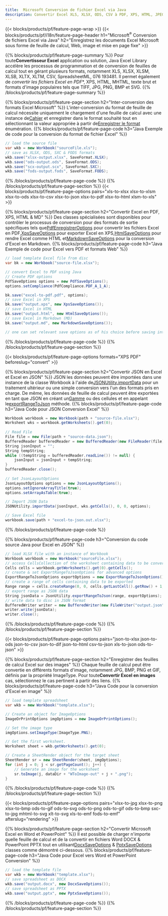 ```yaml
---
title:  Microsoft Conversion de fichier Excel via Java
description: Convertir Excel XLS, XLSX, ODS, CSV à PDF, XPS, HTML, JPEG, HTML et de nombreux autres formats populaires avec seulement peu de lignes de Java et de nombreux formats populaires avec seulement des lignes de Java.
---
```

{{< blocks/products/pf/feature-page-wrap >}}
{{< blocks/products/pf/i18n/feature-page-header h1="Microsoft<sup>&reg;</sup> Conversion de fichiers Excel via Java" h2="Enregistrez les documents Excel Microsoft sous forme de feuille de calcul, Web, image et mise en page fixe" >}}

{{% blocks/products/pf/feature-page-summary %}}
 Pour toute**Convertisseur Excel** application ou solution, Java Excel Library accélère les processus de programmation et de conversion de feuilles de calcul tout en gérant plusieurs formats, notamment XLS, XLSX, XLSM, XLSB, XLTX, XLTM, CSV, SpreadsheetML, 076 193481. Il permet également de *convertir les fichiers Excel en PDF**, XPS, HTML, MHTML, texte brut et formats d'image populaires tels que TIFF, JPG, PNG, BMP et SVG.
{{% /blocks/products/pf/feature-page-summary %}}

{{% blocks/products/pf/feature-page-section h2="Inter-conversion des formats Excel Microsoft" %}}
 L'inter-conversion du format de feuille de calcul nécessite uniquement le chargement d'une feuille de calcul avec une instance de[Cahier](https://reference.aspose.com/cells/java/com.aspose.cells/Workbook) et enregistrer dans le format souhaité tout en sélectionnant la valeur appropriée à partir de[Enregistrer le format](https://reference.aspose.com/cells/java/com.aspose.cells/SaveFormat) énumération.
{{% blocks/products/pf/feature-page-code h3="Java Exemple de code pour la conversion du format de fichier Excel" %}}

```cs
// load the source file
var wkb = new Workbook("sourceFile.xls");
// save as XLSX, ODS, SXC & FODS formats
wkb.save("xlsx-output.xlsx", SaveFormat.XLSX);
wkb.save("ods-output.ods", SaveFormat.ODS);
wkb.save("scx-output.scx", SaveFormat.SXC);
wkb.save("fods-output.fods", SaveFormat.FODS);
```
{{% /blocks/products/pf/feature-page-code %}}
{{% /blocks/products/pf/feature-page-section %}}
{{< blocks/products/pf/feature-page-options pairs="xls-to-xlsx xlsx-to-xlsm xlsx-to-ods xlsx-to-csv xlsx-to-json xlsx-to-pdf xlsx-to-html xlsm-to-xls" >}}


{{% blocks/products/pf/feature-page-section h2="Convertir Excel en PDF, XPS, HTML & MD" %}}
 Des classes spécialisées sont disponibles pour contrôler le processus de conversion pour des formats de sortie spécifiques tels que[PdfEnregistrerOptions](https://reference.aspose.com/cells/java/com.aspose.cells/PdfSaveOptions) pour convertir les fichiers Excel en PDF,[XpsSaveOptions](https://reference.aspose.com/cells/java/com.aspose.cells/XpsSaveOptions) pour exporter Excel en XPS,[HtmlSaveOptions](https://reference.aspose.com/cells/java/com.aspose.cells/HtmlSaveOptions) pour rendre Excel comme HTML et[MarkdownSaveOptions](https://reference.aspose.com/cells/java/com.aspose.cells/MarkdownSaveOptions) pour la conversion d'Excel en Markdown.
{{% blocks/products/pf/feature-page-code h3="Java Exemple de code pour Excel vers PDF et formats Web" %}}

```cs
// load template Excel file from disc
var bk = new Workbook("source-file.xlsx");

// convert Excel to PDF using Java
// Create PDF options
PdfSaveOptions options = new PdfSaveOptions();
options.setCompliance(PdfCompliance.PDF_A_1_A);

bk.save("excel-to-pdf.pdf", options);
// save Excel in XPS
bk.save("output.xps", new XpsSaveOptions());
// save Excel in HTML
bk.save("output.html", new HtmlSaveOptions());
// save Excel in Markdown (MD)
bk.save("output.md", new MarkdownSaveOptions());

// one can set relevant save options as of his choice before saving into relevant format
```
{{% /blocks/products/pf/feature-page-code %}}
{{% /blocks/products/pf/feature-page-section %}}

{{< blocks/products/pf/feature-page-options formats="XPS PDF" beforeslug="convert" >}}

{{% blocks/products/pf/feature-page-section h2="Convertir JSON en Excel et Excel en JSON" %}}
 JSON les données peuvent être importées dans une instance de la classe Workbook à l'aide de[JSONUtility.importData](https://reference.aspose.com/cells/java/com.aspose.cells/jsonutility#importData) pour un traitement ultérieur ou une simple conversion vers l'un des formats pris en charge. De même, les données de feuille de calcul peuvent être exportées en tant que JSON en créant un[Gamme](https://reference.aspose.com/cells/java/com.aspose.cells/range) ou des cellules et en appelant le[exportRangeToJson](https://reference.aspose.com/cells/java/com.aspose.cells/jsonutility) méthode.
{{% blocks/products/pf/feature-page-code h3="Java Code pour JSON Conversion Excel" %}}
```cs
Workbook workbook = new Workbook(path + "source-file.xlsx");
Worksheet wks = workbook.getWorksheets().get(0);
		
// Read File
File file = new File(path + "source-data.json");
BufferedReader bufferedReader = new BufferedReader(new FileReader(file));
String jsonInput = "";
String tempString;
while ((tempString = bufferedReader.readLine()) != null) {
	jsonInput = jsonInput + tempString; 
}
bufferedReader.close();
							
// Set JsonLayoutOptions
JsonLayoutOptions options = new JsonLayoutOptions();
options.setIgnoreArrayTitle(true);
options.setArrayAsTable(true);

// Import JSON Data
JSONUtility.importData(jsonInput, wks.getCells(), 0, 0, options);

// Save Excel file
workbook.save(path + "excel-to-json.out.xlsx");
```
{{% /blocks/products/pf/feature-page-code %}}

{{% blocks/products/pf/feature-page-code h3="Conversion du code source Java pour Excel en JSON" %}}
```cs
// load XLSX file with an instance of Workbook
Workbook workbook = new Workbook("sourceFile.xlsx");
// access CellsCollection of the worksheet containing data to be converted
Cells cells = workbook.getWorksheets().get(0).getCells();
// create & set ExportRangeToJsonOptions for advanced options
ExportRangeToJsonOptions exportOptions = new ExportRangeToJsonOptions();
// create a range of cells containing data to be exported
Range range = cells.createRange(0, 0, cells.getLastCell().getRow() + 1, cells.getLastCell().getColumn() + 1);
// export range as JSON data
String jsonData = JsonUtility.exportRangeToJson(range, exportOptions);
// write data to disc in JSON format
BufferedWriter writer = new BufferedWriter(new FileWriter("output.json"));
writer.write(jsonData);
writer.close();    
```
{{% /blocks/products/pf/feature-page-code %}}
{{% /blocks/products/pf/feature-page-section %}}

{{< blocks/products/pf/feature-page-options pairs="json-to-xlsx json-to-ods json-to-csv json-to-dif json-to-html csv-to-json xls-to-json ods-to-json" >}}

{{% blocks/products/pf/feature-page-section h2="Enregistrer des feuilles de calcul Excel sur des images" %}}
 Chaque feuille de calcul peut être convertie en différents formats d'image, notamment JPG, BMP, PNG et GIF, définis par la propriété ImageType. Pour toute**Convertir Excel en images** cas, sélectionnez le cas pertinent à partir des liens.
{{% blocks/products/pf/feature-page-code h3="Java Code pour la conversion d\'Excel en image" %}}
```cs
// load template spreadsheet
var wkb = new Workbook("template.xlsx");

// Create an object for ImageOptions
ImageOrPrintOptions imgOptions = new ImageOrPrintOptions();

// Set the image type
imgOptions.setImageType(ImageType.PNG);

// Get the first worksheet.
Worksheet sheet = wkb.getWorksheets().get(0);

// Create a SheetRender object for the target sheet
SheetRender sr = new SheetRender(sheet, imgOptions);
for (int j = 0; j < sr.getPageCount(); j++) {
	// Generate an image for the worksheet
	sr.toImage(j, dataDir + "WToImage-out" + j + ".png");
}
```
{{% /blocks/products/pf/feature-page-code %}}
{{% /blocks/products/pf/feature-page-section %}}

{{< blocks/products/pf/feature-page-options pairs="xlsx-to-jpg xlsx-to-png xlsx-to-bmp ods-to-gif ods-to-svg ods-to-png ods-to-gif ods-to-bmp sxc-to-jpg mhtml-to-svg xlt-to-svg xls-to-emf fods-to-emf" afterslug="rendering" >}}

{{% blocks/products/pf/feature-page-section h2="Convertir Microsoft Excel en Word et PowerPoint" %}}
 Il est possible de charger n'importe quelle feuille de calcul et de la convertir en fichiers Word DOCX & PowerPoint PPTX tout en utilisant[DocxSaveOptions](https://reference.aspose.com/cells/java/com.aspose.cells/DocxSaveOptions) & [PptxSaveOptions](https://reference.aspose.com/cells/java/com.aspose.cells/PptxSaveOptions) classes comme démontré ci-dessous.
{{% blocks/products/pf/feature-page-code h3="Java Code pour Excel vers Word et PowerPoint Conversion" %}}
```cs
// load the template file
var wkb = new Workbook("template.xlsx");
// save spreadsheet as DOCX
wkb.save("output.docx", new DocxSaveOptions());
// save spreadsheet as PPTX
wkb.save("output.pptx", new PptxSaveOptions());
```
{{% /blocks/products/pf/feature-page-code %}}
{{% /blocks/products/pf/feature-page-section %}}
